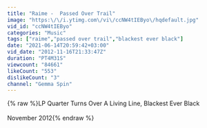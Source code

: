 ```yaml
---
title: "Raime -  Passed Over Trail"
image: "https:\/\/i.ytimg.com\/vi\/ccNW4tIEByo\/hqdefault.jpg"
vid_id: "ccNW4tIEByo"
categories: "Music"
tags: ["raime","passed over trail","blackest ever black"]
date: "2021-06-14T20:59:42+03:00"
vid_date: "2012-11-16T21:33:47Z"
duration: "PT4M31S"
viewcount: "84661"
likeCount: "553"
dislikeCount: "3"
channel: "Gemma Spin"
---
```

{% raw %}LP Quarter Turns Over A Living Line, Blackest Ever Black<br /><br />November 2012{% endraw %}
